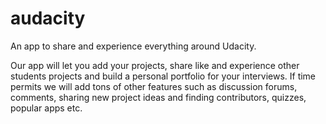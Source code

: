 # audacity

An app to share and experience everything around Udacity.

Our app will let you add your projects, share like and experience other students projects and build a personal portfolio for your interviews. If time permits we will add tons of other features such as discussion forums, comments, sharing new project ideas and finding contributors, quizzes, popular apps etc.
